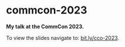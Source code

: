 # commcon-2023

**My talk at the CommCon 2023.**

To view the slides navigate to: [bit.ly/cco-2023](https://bit.ly/cco-2023).
